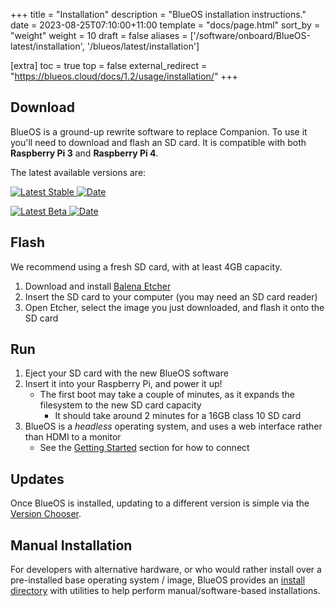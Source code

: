+++
title = "Installation"
description = "BlueOS installation instructions."
date = 2023-08-25T07:10:00+11:00
template = "docs/page.html"
sort_by = "weight"
weight = 10
draft = false
aliases = ['/software/onboard/BlueOS-latest/installation', '/blueos/latest/installation']

[extra]
toc = true
top = false
external_redirect = "https://blueos.cloud/docs/1.2/usage/installation/"
+++
## Download

BlueOS is a ground-up rewrite software to replace Companion. To use it you'll need to download and flash an SD card.
It is compatible with both **Raspberry Pi 3** and **Raspberry Pi 4**.

The latest available versions are:

[![Latest Stable](https://img.shields.io/github/v/release/bluerobotics/blueos.svg?label=Latest%20Stable)
![Date](https://img.shields.io/github/release-date/bluerobotics/blueos?label=Date)](https://github.com/bluerobotics/blueos/releases/latest/download/BlueOS-raspberry.zip)

[![Latest Beta](https://img.shields.io/github/v/tag/bluerobotics/blueos.svg?label=Latest%20Beta)
![Date](https://img.shields.io/github/release-date-pre/bluerobotics/blueos?label=Date)](https://github.com/bluerobotics/BlueOS/releases)

## Flash

We recommend using a fresh SD card, with at least 4GB capacity.

1. Download and install [Balena Etcher](https://www.balena.io/etcher/)
1. Insert the SD card to your computer (you may need an SD card reader)
1. Open Etcher, select the image you just downloaded, and flash it onto the SD card

## Run

1. Eject your SD card with the new BlueOS software
1. Insert it into your Raspberry Pi, and power it up!
   - The first boot may take a couple of minutes, as it expands the filesystem to the new SD card capacity
      - It should take around 2 minutes for a 16GB class 10 SD card
1. BlueOS is a _headless_ operating system, and uses a web interface rather than HDMI to a monitor
   - See the [Getting Started](../getting-started/) section for how to connect


## Updates

Once BlueOS is installed, updating to a different version is simple via the [Version Chooser](../advanced-usage/#blueos-version).

## Manual Installation

For developers with alternative hardware, or who would rather install over a pre-installed base operating system / image, BlueOS provides an [install directory](https://github.com/bluerobotics/BlueOS/tree/master/install) with utilities to help perform manual/software-based installations.
